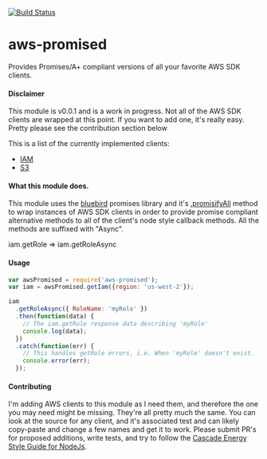 [![Build Status](https://travis-ci.org/CascadeEnergy/aws-promised.svg)](https://travis-ci.org/CascadeEnergy/aws-promised)

# aws-promised

Provides Promises/A+ compliant versions of all your favorite AWS SDK clients.

#### Disclaimer

This module is v0.0.1 and is a work in progress. Not all of the AWS SDK clients are wrapped
at this point. If you want to add one, it's really easy. Pretty please see the contribution section below
 
This is a list of the currently implemented clients:

- [IAM](http://docs.aws.amazon.com/AWSJavaScriptSDK/latest/AWS/IAM.html)
- [S3](http://docs.aws.amazon.com/AWSJavaScriptSDK/latest/AWS/S3.html)

#### What this module does.

This module uses the [bluebird](https://github.com/petkaantonov/bluebird) promises library and it's
[.promisifyAll](https://github.com/petkaantonov/bluebird/blob/master/API.md#promisepromisifyallobject-target--object-options---object)
method to wrap instances of AWS SDK clients in order to provide promise compliant alternative
methods to all of the client's node style callback methods. All the methods are suffixed with "Async".

iam.getRole => iam.getRoleAsync

#### Usage

```javascript
var awsPromised = require('aws-promised');
var iam = awsPromised.getIam({region: 'us-west-2'});

iam
  .getRoleAsync({ RoleName: 'myRole' })
  .then(function(data) { 
    // The iam.getRole response data describing 'myRole'
    console.log(data);
  })
  .catch(function(err) {
    // This handles getRole errors, i.e. When 'myRole' doesn't exist.
    console.error(err);
  });
```

#### Contributing

I'm adding AWS clients to this module as I need them, and therefore the one you may need might be missing.
They're all pretty much the same. You can look at the source for any client, and it's associated test and can likely
copy-paste and change a few names and get it to work. Please submit PR's for proposed additions, write tests, and try to
follow the [Cascade Energy Style Guide for NodeJs](https://github.com/CascadeEnergy/node-style-guide).

